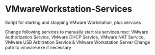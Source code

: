 # VMwareWorkstation-Services
Script for starting and stopping VMware Workstation, plus services

Change following services to manually start via services.msc: VMware Authorization Service, VMware DHCP Service, VMware NAT Service, VMware USB Arbitration Service & VMware Workstation Server
Change path to vmware.exe if necessary
